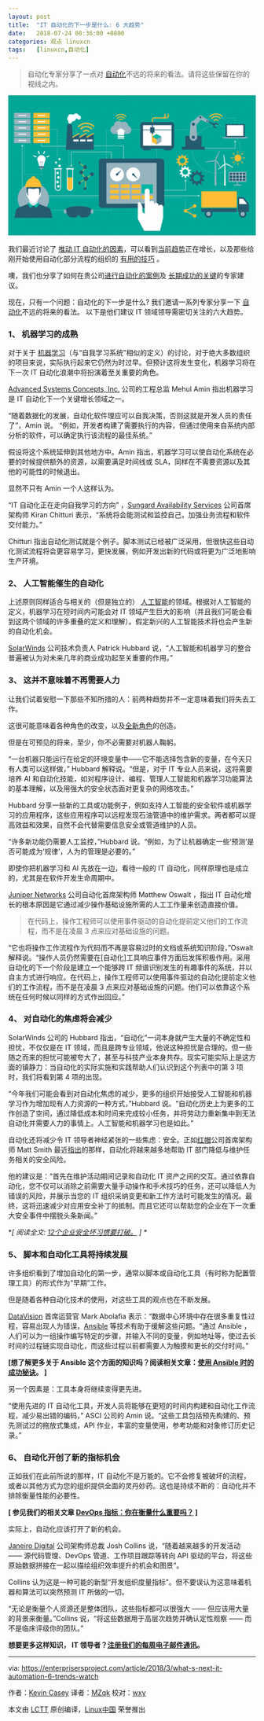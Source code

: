 ```yaml
---
layout: post
title:	"IT 自动化的下一步是什么: 6 大趋势"
date:	2018-07-24 00:36:00 +0800 
categories:	观点 linuxcn 
tags:	[linuxcn,自动化]
---
```




> 
> 自动化专家分享了一点对 [自动化](https://enterprisersproject.com/tags/automation)不远的将来的看法。请将这些保留在你的视线之内。
> 
> 
> 


![](/Asserts/Images/album/201807/24/003652m2sn0q9n42phujsz.png)


我们最近讨论了 [推动 IT 自动化的因素](https://enterprisersproject.com/article/2017/12/5-factors-fueling-automation-it-now)，可以看到[当前趋势](https://enterprisersproject.com/article/2017/12/4-trends-watch-it-automation-expands)正在增长，以及那些给刚开始使用自动化部分流程的组织的 [有用的技巧](https://enterprisersproject.com/article/2018/1/getting-started-automation-6-tips) 。


噢，我们也分享了如何在贵公司[进行自动化的案例](https://enterprisersproject.com/article/2018/1/how-make-case-it-automation)及 [长期成功的关键](https://enterprisersproject.com/article/2018/1/it-automation-best-practices-7-keys-long-term-success)的专家建议。


现在，只有一个问题：自动化的下一步是什么? 我们邀请一系列专家分享一下 [自动化](https://enterprisersproject.com/tags/automation)不远的将来的看法。 以下是他们建议 IT 领域领导需密切关注的六大趋势。


### 1、 机器学习的成熟


对于关于 [机器学习](https://enterprisersproject.com/article/2018/2/how-spot-machine-learning-opportunity)（与“自我学习系统”相似的定义）的讨论，对于绝大多数组织的项目来说，实际执行起来它仍然为时过早。但预计这将发生变化，机器学习将在下一次 IT 自动化浪潮中将扮演着至关重要的角色。


[Advanced Systems Concepts, Inc.](https://www.advsyscon.com/en-us/) 公司的工程总监 Mehul Amin 指出机器学习是 IT 自动化下一个关键增长领域之一。


“随着数据化的发展，自动化软件理应可以自我决策，否则这就是开发人员的责任了”，Amin 说。 “例如，开发者构建了需要执行的内容，但通过使用来自系统内部分析的软件，可以确定执行该流程的最佳系统。”


假设将这个系统延伸到其他地方中。Amin 指出，机器学习可以使自动化系统在必要的时候提供额外的资源，以需要满足时间线或 SLA，同样在不需要资源以及其他的可能性的时候退出。


显然不只有 Amin 一个人这样认为。


“IT 自动化正在走向自我学习的方向” ，[Sungard Availability Services](https://www.sungardas.com/en/) 公司首席架构师 Kiran Chitturi 表示，“系统将会能测试和监控自己，加强业务流程和软件交付能力。”


Chitturi 指出自动化测试就是个例子。脚本测试已经被广泛采用，但很快这些自动化测试流程将会更容易学习，更快发展，例如开发出新的代码或将更为广泛地影响生产环境。


### 2、 人工智能催生的自动化


上述原则同样适合与相关的（但是独立的） [人工智能](https://enterprisersproject.com/tags/artificial-intelligence)的领域。根据对人工智能的定义，机器学习在短时间内可能会对 IT 领域产生巨大的影响（并且我们可能会看到这两个领域的许多重叠的定义和理解）。假定新兴的人工智能技术将也会产生新的自动化机会。


[SolarWinds](https://www.solarwinds.com/) 公司技术负责人 Patrick Hubbard 说，“人工智能和机器学习的整合普遍被认为对未来几年的商业成功起至关重要的作用。”


### 3、 这并不意味着不再需要人力


让我们试着安慰一下那些不知所措的人：前两种趋势并不一定意味着我们将失去工作。


这很可能意味着各种角色的改变，以及[全新角色](https://enterprisersproject.com/article/2017/12/8-emerging-ai-jobs-it-pros)的创造。


但是在可预见的将来，至少，你不必需要对机器人鞠躬。


“一台机器只能运行在给定的环境变量中——它不能选择包含新的变量，在今天只有人类可以这样做，” Hubbard 解释说。“但是，对于 IT 专业人员来说，这将需要培养 AI 和自动化技能，如对程序设计、编程、管理人工智能和机器学习功能算法的基本理解，以及用强大的安全状态面对更复杂的网络攻击。”


Hubbard 分享一些新的工具或功能例子，例如支持人工智能的安全软件或机器学习的应用程序，这些应用程序可以远程发现石油管道中的维护需求。两者都可以提高效益和效果，自然不会代替需要信息安全或管道维护的人员。


“许多新功能仍需要人工监控，”Hubbard 说。“例如，为了让机器确定一些‘预测’是否可能成为‘规律’，人为的管理是必要的。”


即使你把机器学习和 AI 先放在一边，看待一般的 IT 自动化，同样原理也是成立的，尤其是在软件开发生命周期中。


[Juniper Networks](https://www.juniper.net/) 公司自动化首席架构师 Matthew Oswalt ，指出 IT 自动化增长的根本原因是它通过减少操作基础设施所需的人工工作量来创造直接价值。



> 
> 在代码上，操作工程师可以使用事件驱动的自动化提前定义他们的工作流程，而不是在凌晨 3 点来应对基础设施的问题。
> 
> 
> 


“它也将操作工作流程作为代码而不再是容易过时的文档或系统知识阶段，”Oswalt 解释说。“操作人员仍然需要在[自动化]工具响应事件方面后发挥积极作用。采用自动化的下一个阶段是建立一个能够跨 IT 频谱识别发生的有趣事件的系统，并以自主方式进行响应。在代码上，操作工程师可以使用事件驱动的自动化提前定义他们的工作流程，而不是在凌晨 3 点来应对基础设施的问题。他们可以依靠这个系统在任何时候以同样的方式作出回应。”


### 4、 对自动化的焦虑将会减少


SolarWinds 公司的 Hubbard 指出，“自动化”一词本身就产生大量的不确定性和担忧，不仅仅是在 IT 领域，而且是跨专业领域，他说这种担忧是合理的。但一些随之而来的担忧可能被夸大了，甚至与科技产业本身共存。现实可能实际上是这方面的镇静力：当自动化的实际实施和实践帮助人们认识到这个列表中的第 3 项时，我们将看到第 4 项的出现。


“今年我们可能会看到对自动化焦虑的减少，更多的组织开始接受人工智能和机器学习作为增加现有人力资源的一种方式，”Hubbard 说。“自动化历史上为更多的工作创造了空间，通过降低成本和时间来完成较小任务，并将劳动力重新集中到无法自动化并需要人力的事情上。人工智能和机器学习也是如此。”


自动化还将减少令 IT 领导者神经紧张的一些焦虑：安全。正如[红帽](https://www.redhat.com/en?intcmp=701f2000000tjyaAAA)公司首席架构师 Matt Smith 最近[指出](https://enterprisersproject.com/article/2018/2/12-bad-enterprise-security-habits-break)的那样，自动化将越来越多地帮助 IT 部门降低与维护任务相关的安全风险。


他的建议是：“首先在维护活动期间记录和自动化 IT 资产之间的交互。通过依靠自动化，您不仅可以消除之前需要大量手动操作和手术技巧的任务，还可以降低人为错误的风险，并展示当您的 IT 组织采纳变更和新工作方法时可能发生的情况。最终，这将迅速减少对应用安全补丁的抵制。而且它还可以帮助您的企业在下一次重大安全事件中摆脱头条新闻。”


\**[ 阅读全文: [12个企业安全坏习惯要打破。](https://enterprisersproject.com/article/2018/2/12-bad-enterprise-security-habits-break?sc_cid=70160000000h0aXAAQ) ] \**


### 5、 脚本和自动化工具将持续发展


许多组织看到了增加自动化的第一步，通常以脚本或自动化工具（有时称为配置管理工具）的形式作为“早期”工作。


但是随着各种自动化技术的使用，对这些工具的观点也在不断发展。


[DataVision](https://datavision.com/) 首席运营官 Mark Abolafia 表示：“数据中心环境中存在很多重复性过程，容易出现人为错误，[Ansible](https://opensource.com/tags/ansible) 等技术有助于缓解这些问题。“通过 Ansible ，人们可以为一组操作编写特定的步骤，并输入不同的变量，例如地址等，使过去长时间的过程链实现自动化，而这些过程以前都需要人为触摸和更长的交付时间。”


**[想了解更多关于 Ansible 这个方面的知识吗？阅读相关文章：[使用 Ansible 时的成功秘诀](https://opensource.com/article/18/2/tips-success-when-getting-started-ansible?intcmp=701f2000000tjyaAAA)。 ]**


另一个因素是：工具本身将继续变得更先进。


“使用先进的 IT 自动化工具，开发人员将能够在更短的时间内构建和自动化工作流程，减少易出错的编码，” ASCI 公司的 Amin 说。“这些工具包括预先构建的、预先测试过的拖放式集成，API 作业，丰富的变量使用，参考功能和对象修订历史记录。”


### 6、 自动化开创了新的指标机会


正如我们在此前所说的那样，IT 自动化不是万能的。它不会修复被破坏的流程，或者以其他方式为您的组织提供全面的灵丹妙药。这也是持续不断的：自动化并不排除衡量性能的必要性。


**[ 参见我们的相关文章 [DevOps 指标：你在衡量什么重要吗？](https://enterprisersproject.com/article/2017/7/devops-metrics-are-you-measuring-what-matters?sc_cid=70160000000h0aXAAQ) ]**


实际上，自动化应该打开了新的机会。


[Janeiro Digital](https://www.janeirodigital.com/) 公司架构师总裁 Josh Collins 说，“随着越来越多的开发活动 —— 源代码管理、DevOps 管道、工作项目跟踪等转向 API 驱动的平台，将这些原始数据拼接在一起以描绘组织效率提升的机会和图景”。


Collins 认为这是一种可能的新型“开发组织度量指标”。但不要误认为这意味着机器和算法可以突然预测 IT 所做的一切。


“无论是衡量个人资源还是整体团队，这些指标都可以很强大 —— 但应该用大量的背景来衡量。”Collins 说，“将这些数据用于高层次趋势并确认定性观察 —— 而不是临床评级你的团队。”


**想要更多这样知识， IT 领导者？[注册我们的每周电子邮件通讯](https://enterprisersproject.com/email-newsletter?intcmp=701f2000000tsjPAAQ)。**




---


via: <https://enterprisersproject.com/article/2018/3/what-s-next-it-automation-6-trends-watch>


作者：[Kevin Casey](https://enterprisersproject.com/user/kevin-casey) 译者：[MZqk](https://github.com/MZqk) 校对：[wxy](https://github.com/wxy)


本文由 [LCTT](https://github.com/LCTT/TranslateProject) 原创编译，[Linux中国](https://linux.cn/) 荣誉推出
